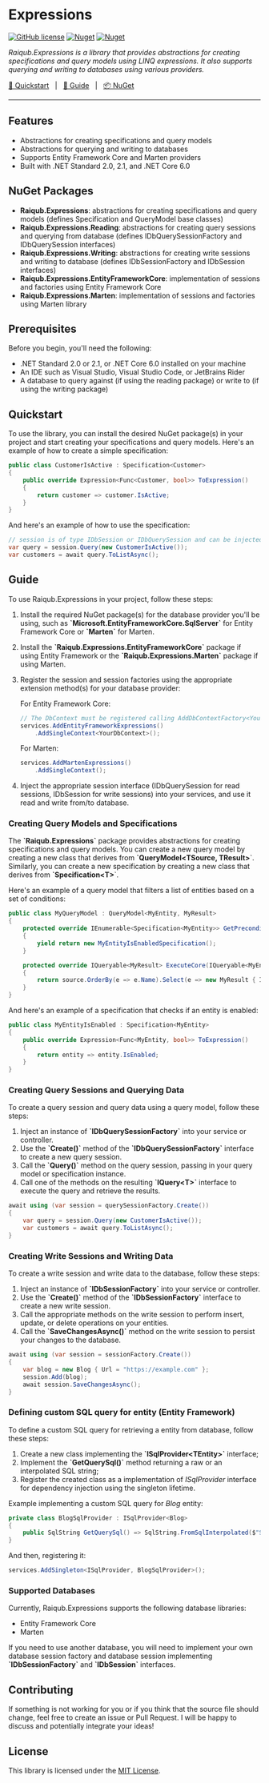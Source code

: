 # Expressions

[![GitHub license](https://img.shields.io/badge/license-MIT-blue.svg?style=flat-square)](https://raw.githubusercontent.com/EngRajabi/Enum.Source.Generator/master/LICENSE) [![Nuget](https://img.shields.io/nuget/v/Raiqub.Expressions)](https://www.nuget.org/packages/Raiqub.Expressions) [![Nuget](https://img.shields.io/nuget/dt/Raiqub.Expressions?label=Nuget.org%20Downloads&style=flat-square&color=blue)](https://www.nuget.org/packages/Raiqub.Expressions)

_Raiqub.Expressions is a library that provides abstractions for creating specifications and query models using LINQ expressions. It also supports querying and writing to databases using various providers._

[🏃 Quickstart](#quickstart) &nbsp; | &nbsp; [📗 Guide](#guide) &nbsp; | &nbsp; [📦 NuGet](https://www.nuget.org/packages/Raiqub.Expressions)

<hr />

## Features
* Abstractions for creating specifications and query models
* Abstractions for querying and writing to databases
* Supports Entity Framework Core and Marten providers
* Built with .NET Standard 2.0, 2.1, and .NET Core 6.0

## NuGet Packages
* **Raiqub.Expressions**: abstractions for creating specifications and query models (defines Specification and QueryModel base classes)
* **Raiqub.Expressions.Reading**: abstractions for creating query sessions and querying from database (defines IDbQuerySessionFactory and IDbQuerySession interfaces)
* **Raiqub.Expressions.Writing**: abstractions for creating write sessions and writing to database (defines IDbSessionFactory and IDbSession interfaces)
* **Raiqub.Expressions.EntityFrameworkCore**: implementation of sessions and factories using Entity Framework Core
* **Raiqub.Expressions.Marten**: implementation of sessions and factories using Marten library

## Prerequisites
Before you begin, you'll need the following:

* .NET Standard 2.0 or 2.1, or .NET Core 6.0 installed on your machine
* An IDE such as Visual Studio, Visual Studio Code, or JetBrains Rider
* A database to query against (if using the reading package) or write to (if using the writing package)

## Quickstart
To use the library, you can install the desired NuGet package(s) in your project and start creating your specifications and query models. Here's an example of how to create a simple specification:

```csharp
public class CustomerIsActive : Specification<Customer>
{
    public override Expression<Func<Customer, bool>> ToExpression()
    {
        return customer => customer.IsActive;
    }
}
```
And here's an example of how to use the specification:

```csharp
// session is of type IDbSession or IDbQuerySession and can be injected
var query = session.Query(new CustomerIsActive());
var customers = await query.ToListAsync();
```

## Guide

To use Raiqub.Expressions in your project, follow these steps:

1. Install the required NuGet package(s) for the database provider you'll be using, such as **\`Microsoft.EntityFrameworkCore.SqlServer\`** for Entity Framework Core or **\`Marten\`** for Marten.

2. Install the **\`Raiqub.Expressions.EntityFrameworkCore\`** package if using Entity Framework or the **\`Raiqub.Expressions.Marten\`** package if using Marten.

3. Register the session and session factories using the appropriate extension method(s) for your database provider:

    For Entity Framework Core:

    ```csharp
    // The DbContext must be registered calling AddDbContextFactory<YourDbContext>()
    services.AddEntityFrameworkExpressions()
        .AddSingleContext<YourDbContext>();
    ```

    For Marten:

    ```csharp
    services.AddMartenExpressions()
        .AddSingleContext();
    ```

4. Inject the appropriate session interface (IDbQuerySession for read sessions, IDbSession for write sessions) into your services, and use it read and write from/to database.

### Creating Query Models and Specifications
The **\`Raiqub.Expressions\`** package provides abstractions for creating specifications and query models. You can create a new query model by creating a new class that derives from **\`QueryModel&lt;TSource, TResult&gt;**\`. Similarly, you can create a new specification by creating a new class that derives from **\`Specification&lt;T&gt;**\`.

Here's an example of a query model that filters a list of entities based on a set of conditions:

```csharp
public class MyQueryModel : QueryModel<MyEntity, MyResult>
{
    protected override IEnumerable<Specification<MyEntity>> GetPreconditions()
    {
        yield return new MyEntityIsEnabledSpecification();
    }

    protected override IQueryable<MyResult> ExecuteCore(IQueryable<MyEntity> source)
    {
        return source.OrderBy(e => e.Name).Select(e => new MyResult { Id = e.Id, Name = e.Name });
    }
}
```

And here's an example of a specification that checks if an entity is enabled:

```csharp
public class MyEntityIsEnabled : Specification<MyEntity>
{
    public override Expression<Func<MyEntity, bool>> ToExpression()
    {
        return entity => entity.IsEnabled;
    }
}
```

### Creating Query Sessions and Querying Data
To create a query session and query data using a query model, follow these steps:

1. Inject an instance of **\`IDbQuerySessionFactory\`** into your service or controller.
2. Use the **\`Create()\`** method of the **\`IDbQuerySessionFactory\`** interface to create a new query session.
3. Call the **\`Query()\`** method on the query session, passing in your query model or specification instance.
4. Call one of the methods on the resulting **\`IQuery&lt;T&gt;\`** interface to execute the query and retrieve the results.

```csharp
await using (var session = querySessionFactory.Create())
{
    var query = session.Query(new CustomerIsActive());
    var customers = await query.ToListAsync();
}
```

### Creating Write Sessions and Writing Data
To create a write session and write data to the database, follow these steps:

1. Inject an instance of **\`IDbSessionFactory\`** into your service or controller.
2. Use the **\`Create()\`** method of the **\`IDbSessionFactory\`** interface to create a new write session.
3. Call the appropriate methods on the write session to perform insert, update, or delete operations on your entities.
4. Call the **\`SaveChangesAsync()\`** method on the write session to persist your changes to the database.

```csharp
await using (var session = sessionFactory.Create())
{
    var blog = new Blog { Url = "https://example.com" };
    session.Add(blog);
    await session.SaveChangesAsync();
}
```

### Defining custom SQL query for entity (Entity Framework)
To define a custom SQL query for retrieving a entity from database, follow these steps:

1. Create a new class implementing the **\`ISqlProvider\<TEntity\>\`** interface;
2. Implement the **\`GetQuerySql()\`** method returning a raw or an interpolated SQL string;
3. Register the created class as a implementation of _ISqlProvider_ interface for dependency injection using the singleton lifetime.

Example implementing a custom SQL query for _Blog_ entity:

```csharp
private class BlogSqlProvider : ISqlProvider<Blog>
{
    public SqlString GetQuerySql() => SqlString.FromSqlInterpolated($"SELECT \"Id\", \"Name\" FROM \"Blog\"");
}
```

And then, registering it:

```csharp
services.AddSingleton<ISqlProvider, BlogSqlProvider>();
```

### Supported Databases
Currently, Raiqub.Expressions supports the following database libraries:
* Entity Framework Core
* Marten

If you need to use another database, you will need to implement your own database session factory and database session implementing **\`IDbSessionFactory\`** and **\`IDbSession\`** interfaces.

## Contributing

If something is not working for you or if you think that the source file
should change, feel free to create an issue or Pull Request.
I will be happy to discuss and potentially integrate your ideas!

## License

This library is licensed under the [MIT License](./LICENSE).
